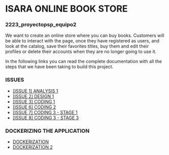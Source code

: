 # ISARA ONLINE BOOK STORE

### 2223_proyectopsp_equipo2

We want to create an online store where you can buy books. Customers will be able to interact with the page, once they have registered as users, and look at the catalog, save their favorites titles, buy them and edit their profiles or delete their accounts when they are no longer going to use it.

In the following links you can read the complete documentation with all the steps that we have been taking to build this project.

### ISSUES
- [[ISSUE 1] ANALYSIS 1](https://github.com/info-iesvi/2223_proyectopsp-equipo2/blob/main/documentation/analysis1.md)
- [[ISSUE 2] DESIGN 1](https://github.com/info-iesvi/2223_proyectopsp-equipo2/blob/main/documentation/design1.md)
- [[ISSUE 3] CODING 1](https://github.com/info-iesvi/2223_proyectopsp-equipo2/blob/main/documentation/coding1.md)
- [[ISSUE 6] CODING 2](https://github.com/info-iesvi/2223_proyectopsp-equipo2/blob/main/documentation/coding2.md)
- [[ISSUE 7] CODING 3 - STAGE 1](https://github.com/info-iesvi/2223_proyectopsp-equipo2/blob/main/documentation/coding3-stage1.md)
- [[ISSUE 8] CODING 3 - STAGE 3](https://github.com/info-iesvi/2223_proyectopsp-equipo2/blob/main/documentation/coding3-stage-3.md)

### DOCKERIZING THE APPLICATION
- [DOCKERIZATION](https://github.com/info-iesvi/2223_proyectopsp-equipo2/blob/main/documentation/dockerization.md)
- [DOCKERIZATION 2](https://github.com/info-iesvi/2223_proyectopsp-equipo2/blob/main/documentation/dockerization2.md)

